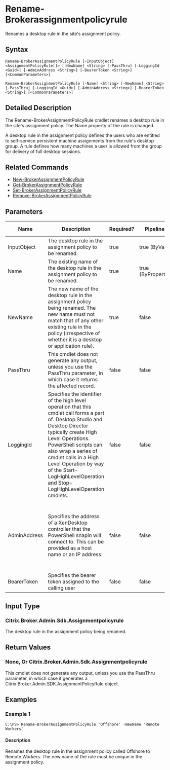 ﻿
# Rename-Brokerassignmentpolicyrule
Renames a desktop rule in the site's assignment policy.
## Syntax
```
Rename-BrokerAssignmentPolicyRule [-InputObject] <AssignmentPolicyRule[]> [-NewName] <String> [-PassThru] [-LoggingId <Guid>] [-AdminAddress <String>] [-BearerToken <String>] [<CommonParameters>]

Rename-BrokerAssignmentPolicyRule [-Name] <String> [-NewName] <String> [-PassThru] [-LoggingId <Guid>] [-AdminAddress <String>] [-BearerToken <String>] [<CommonParameters>]
```
## Detailed Description
The Rename-BrokerAssignmentPolicyRule cmdlet renames a desktop rule in the site's assignment policy. The Name property of the rule is changed.

A desktop rule in the assignment policy defines the users who are entitled to self-service persistent machine assignments from the rule's desktop group. A rule defines how many machines a user is allowed from the group for delivery of full desktop sessions.


## Related Commands

* [New-BrokerAssignmentPolicyRule](../New-BrokerAssignmentPolicyRule/)
* [Get-BrokerAssignmentPolicyRule](../Get-BrokerAssignmentPolicyRule/)
* [Set-BrokerAssignmentPolicyRule](../Set-BrokerAssignmentPolicyRule/)
* [Remove-BrokerAssignmentPolicyRule](../Remove-BrokerAssignmentPolicyRule/)
## Parameters
| Name   | Description | Required? | Pipeline Input | Default Value |
| --- | --- | --- | --- | --- |
| InputObject | The desktop rule in the assignment policy to be renamed. | true | true (ByValue) |  |
| Name | The existing name of the desktop rule in the assignment policy to be renamed. | true | true (ByPropertyName) |  |
| NewName | The new name of the desktop rule in the assignment policy being renamed. The new name must not match that of any other existing rule in the policy (irrespective of whether it is a desktop or application rule). | true | false |  |
| PassThru | This cmdlet does not generate any output, unless you use the PassThru parameter, in which case it returns the affected record. | false | false | False |
| LoggingId | Specifies the identifier of the high level operation that this cmdlet call forms a part of. Desktop Studio and Desktop Director typically create High Level Operations. PowerShell scripts can also wrap a series of cmdlet calls in a High Level Operation by way of the Start-LogHighLevelOperation and Stop-LogHighLevelOperation cmdlets. | false | false |  |
| AdminAddress | Specifies the address of a XenDesktop controller that the PowerShell snapin will connect to. This can be provided as a host name or an IP address. | false | false | Localhost. Once a value is provided by any cmdlet, this value will become the default. |
| BearerToken | Specifies the bearer token assigned to the calling user | false | false |  |

## Input Type

### Citrix.Broker.Admin.Sdk.Assignmentpolicyrule
The desktop rule in the assignment policy being renamed.
## Return Values

### None, Or Citrix.Broker.Admin.Sdk.Assignmentpolicyrule
This cmdlet does not generate any output, unless you use the PassThru parameter, in which case it generates a Citrix.Broker.Admin.SDK.AssignmentPolicyRule object.
## Examples

### Example 1
```
C:\PS> Rename-BrokerAssignmentPolicyRule 'Offshore' -NewName 'Remote Workers'
```
#### Description
Renames the desktop rule in the assignment policy called Offshore to Remote Workers. The new name of the rule must be unique in the assignment policy.
